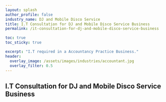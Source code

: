 ```yaml
---
layout: splash 
author_profile: false 
industry_name: DJ and Mobile Disco Service
title: I.T Consultation for DJ and Mobile Disco Service Business
permalink: /it-consultation-for-dj-and-mobile-disco-service-business

toc: true
toc_sticky: true

excerpt: "I.T required in a Accountancy Practice Business."
header:
  overlay_image: /assets/images/industries/accountant.jpg
  overlay_filter: 0.5 
---
```


## I.T Consultation for DJ and Mobile Disco Service Business